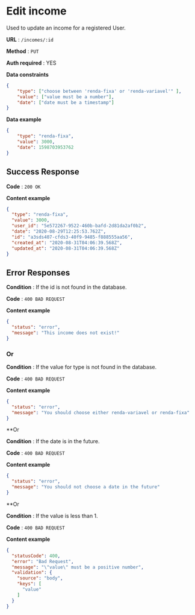 # Edit income

Used to update an income for a registered User.

**URL** : `/incomes/:id`

**Method** : `PUT`

**Auth required** : YES

**Data constraints**

```json
{
	"type": ["choose between 'renda-fixa' or 'renda-variavel'" ],
	"value": ["value must be a number"],
	"date": ["date must be a timestamp"]
}
```

**Data example**

```json
{
	"type": "renda-fixa",
	"value": 3000,
	"date": 1598703953762
}
```

## Success Response

**Code** : `200 OK`

**Content example**

```json
{
  "type": "renda-fixa",
  "value": 3000,
  "user_id": "5e572267-9522-460b-bafd-2d81da2af0b2",
  "date": "2020-08-29T12:25:53.762Z",
  "id": "a3sds407-cfds3-40f9-9485-f888555aa56",
  "created_at": "2020-08-31T04:06:39.568Z",
  "updated_at": "2020-08-31T04:06:39.568Z"
}
```

## Error Responses

**Condition** : If the id is not found in the database.

**Code** : `400 BAD REQUEST`

**Content example**

```json
{
  "status": "error",
  "message": "This income does not exist!"
}
```

### Or

**Condition** : If the value for type is not found in the database.

**Code** : `400 BAD REQUEST`

**Content example**

```json
{
  "status": "error",
  "message": "You should choose either renda-variavel or renda-fixa"
}
```

**Or

**Condition** : If the date is in the future.

**Code** : `400 BAD REQUEST`

**Content example**

```json
{
  "status": "error",
  "message": "You should not choose a date in the future"
}
```

**Or

**Condition** : If the value is less than 1.

**Code** : `400 BAD REQUEST`

**Content example**

```json
{
  "statusCode": 400,
  "error": "Bad Request",
  "message": "\"value\" must be a positive number",
  "validation": {
    "source": "body",
    "keys": [
      "value"
    ]
  }
}
```

